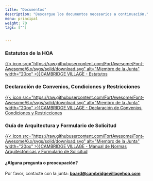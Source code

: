 ```yaml
---
title: "Documentos"
description: "Descargue los documentos necesarios a continuación."
menu: principal
weight: 70
tags: [""]


---
```

### Estatutos de la HOA

[{{< icon src="https://raw.githubusercontent.com/FortAwesome/Font-Awesome/6.x/svgs/solid/download.svg" alt="Miembro de la Junta" width="20px" >}}CAMBRIDGE VILLAGE - Estatutos](/images/DCR.pdf)


### Declaración de Convenios, Condiciones y Restricciones

[{{< icon src="https://raw.githubusercontent.com/FortAwesome/Font-Awesome/6.x/svgs/solid/download.svg" alt="Miembro de la Junta" width="20px" >}}CAMBRIDGE VILLAGE - Declaración de Convenios, Condiciones y Restricciones](/images/ByLaws.pdf)

### Guía de Arquitectura y Formulario de Solicitud

[{{< icon src="https://raw.githubusercontent.com/FortAwesome/Font-Awesome/6.x/svgs/solid/download.svg" alt="Miembro de la Junta" width="20px" >}}CAMBRIDGE VILLAGE - Manual de Normas Arquitectónicas y Formulario de Solicitud](/images/ArchitecturalGuidelinesAndForm.pdf)

#### ¿Alguna pregunta o preocupación?

Por favor, contacte con la junta:
__<board@cambridgevillagehoa.com>__


